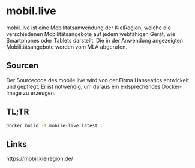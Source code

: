 # mobil.live
mobil.live ist eine Mobilitätsanwendung der KielRegion, welche die verschiedenen Mobilitätsangebote auf jedem webfähigen Gerät, wie Smartphones oder Tablets darstellt. Die in der Anwendung angezeigten Mobilitätsangebote werden vom MLA abgerufen.

## Sourcen
Der Sourcecode des mobile.live wird von der Firma Hanseatics entwickelt und gepflegt. Er ist notwendig, um daraus ein entsprechendes Docker-Image zu erzeugen.

## TL;TR

```bash
docker build -t mobile-live:latest .
````

## Links
https://mobil.kielregion.de/